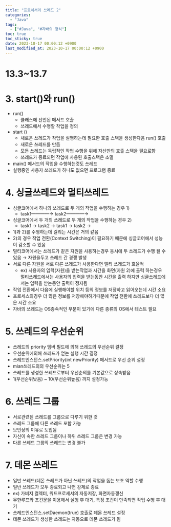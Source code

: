 ```yaml
---
title: "프로세서와 쓰레드 2"
categories:
  - "Java"
tags:
  - ["#Java", "#자바의 정석"]
toc: true
toc_sticky: true
date: 2023-10-17 00:00:12 +0900
last_modified_at: 2023-10-17 00:00:12 +0900
---
```

# 13.3~13.7

# 3. start()와 run()

- run()
    - 클래스에 선언된 메서드 호출
    - 쓰레드에서 수행할 작업을 정의
- start ()
    - 새로운 쓰레드가 작업을 실행하는데 필요한 호출 스택을 생성한다음 run() 호출
    - 새로운 쓰레드를 만듬
    - 모든 쓰레드는 독립적인 작업 수행을 위해 자신만의 호출 스택을 필요로함
    - 쓰레드가 종료되면 작업에 사용된 호출스택은 소멸
- main() 메서드의 작업을 수행하는것도 쓰레드
- 실행중인 사용자 쓰레드가 하나도 없으면 프로그램 종료

# 4. 싱글쓰레드와 멀티쓰레드

- 싱글코어에서 하나의 쓰레드로 두 개의 작업을 수행하는 경우 1)
    - task1————→ task2————→
- 싱글코어에서 두 개의 쓰레드로 두 개의 작업을 수행하는 경우 2)
    - task1 → task2 → task1 → task2 →
- 1)과 2)를 수행하는데 걸리는 시간은 거의 같음
- 2)의 경우 작업 전환(Context Switching)이 필요하기 때문에 싱글코어에서 성능이 감소할 수 있음
- 멀티코어에서는 쓰레드가 같은 자원을 사용하는경우 동시에 두 쓰레드가 수행 될 수 있음 → 자원을두고 쓰레드 간 경쟁 발생
- 서로 다른 자원을 서로 다른 쓰레드가 사용한다면 멀티 쓰레드가 효율적
    - ex) 사용자의 입력(자원)을 받는작업과 시간을 화면(자원 2)에 출력 하는경우 멀티쓰레드에서는 사용자의 입력을 받는동안 시간을 출력 하지만 싱글쓰레드에서는 입력을 받는동안 출력이 정지됨
- 작업 전환에서  다음에 실행해야할 위치 등의 정보를 저장하고 읽어오는데 시간 소요
- 프로세스의경우 더 많은 정보를 저장해야하기때문에 작업 전환에 쓰레드보다 더 많은 시간 소요
- 자바의 쓰레드는 OS종속적인 부분이 있기에 다른 종류의 OS에서 테스트 필요

# 5. 쓰레드의 우선순위

- 쓰레드의 priority 멤버 필드에 의해 쓰레드의 우선순위 결정
- 우선순위에의해 쓰레드가 얻는 실행 시간 결정
- 쓰레드인스턴스.setPriority(int newPriority) 메서드로 우선 순위 설정
- mian쓰레드의의 우선순위는 5
- 쓰레드를 생성한 쓰레드로부터 우선순의를 기본값으로 상속받음
- 1(우선순위낮음) ~ 10(우선순위높음) 까지 설정가능

# 6. 쓰레드 그룹

- 서로관련된 쓰레드를 그룹으로 다루기 위한 것
- 쓰레드 그룹에 다른 쓰레드 포함 가능
- 보안상의 이유로 도입됨
- 자신이 속한 쓰레드 그룹이나  하위 쓰레드 그룹은 변경 가능
- 다른 쓰레드 그룹의 쓰레드는 변경 불가

# 7.  데몬 쓰레드

- 일반 쓰레드(데몬 쓰레드가 아닌 쓰레드)의 작업을 돕는 보조 역할 수행
- 일반 쓰레드가 모두 종료되고 나면 강제로 종료
- ex) 가비지 컬렉터, 워드프로세서의 자동저장, 화면자동갱신
- 무한루프와 조건문을 이용해서 실행 후 대기, 특정 조건이 만족되면 작업 수행 후 대기
- 쓰레드인스턴스.setDaemon(true) 호출로 데몬 쓰레드 설정
- 데몬 쓰레드가 생성한 쓰레드는 자동으로 데몬 쓰레드가 됨